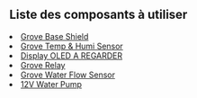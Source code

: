 <h2>Liste des composants à utiliser</h2>

<li><a href="https://www.seeedstudio.com/Base-Shield-V2-p-1378.html">Grove Base Shield</a></li>
<li><a href="https://www.seeedstudio.com/Grove-Temp%26amp%3BHumi-Sensor-p-745.html">Grove Temp & Humi Sensor</a></li>
<li><a href="https://google.com">Display OLED A REGARDER</a></li>
<li><a href="https://www.seeedstudio.com/Grove-Relay-p-769.html">Grove Relay</a></li>
<li><a href="https://www.seeedstudio.com/depot/G14-Water-Flow-Sensor-p-1345.html">Grove Water Flow Sensor</a></li>
<li><a href="https://www.seeedstudio.com/12V-DC-Water-Pump-p-1946.html">12V Water Pump</a></li>
